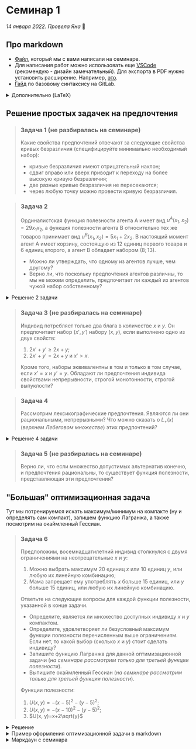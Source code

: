 # Семинар 1
*14 января 2022. Провела Яна* 🐸

## Про markdown

* [Файл](), который мы с вами написали на семинаре.
* Для написания работ можно использовать еще [VSCode](https://code.visualstudio.com) (рекомендую - дизайн замечательный). Для экспорта в PDF нужно установить расширение. Например, [это](https://marketplace.visualstudio.com/items?itemName=yzane.markdown-pdf).
* [Гайд](https://about.gitlab.com/handbook/markdown-guide/#markdown-editors) по базовому синтаксису на GitLab.

<details>
<summary>Дополнительно (LaTeX)</summary>

* [Пример]() оформления графиков и формул в LaTeX (перейдя по ссылке, вы скачаете файл в формате .tex).
* [Онлайн-редактор LaTeX](https://www.overleaf.com) (aka оверлиф)
* Можно также использовать [VSCode](https://code.visualstudio.com). Для этого надо установить [расширение](https://marketplace.visualstudio.com/items?itemName=mathiasfrohlich.latexcompile) в самом VSCode.
* Также есть вариант скачать [Texstudio](https://www.texstudio.org).
</details>


## Решение простых задачек на предпочтения

> ### Задача 1 (не разбиралась на семинаре)
>
> Какие свойства предпочтений отвечают за следующие свойства кривых безразличия (специфицируйте минимально необходимый набор):
> * кривые безразличия имеют отрицательный наклон;
> * сдвиг вправо или вверх приводит к переходу на более высокую кривую безразличия; 
> * две разные кривые безразличия не пересекаются;
> * через любую точку можно провести кривую безразличия.

> ### Задача 2
>
> Ординалистская функция полезности агента А имеет вид $u^A(x_1, x_2) = 29x_1x_2$, а функция полезности агента B относительно тех же товаров принимает вид $u^B(x_1, x_2) = 5x_1 + 2x_2$. В настоящий момент агент A имеет корзину, состоящую из 12 единиц первого товара и 6 единиц второго, а агент B обладает набором $(8; 13)$.
> * Можно ли утверждать, что одному из агентов лучше, чем другому?
> * Верно ли, что поскольку предпочтения агентов различны, то мы не можем определить, предпочитает ли каждый из агентов чужой набор собственному? 

<details>
    <summary>Решение 2 задачи</summary>

* **Мы не можем утверждать, что одному из агентов лучше, чем другому.** Почему? Причина в следующем. В данном случае функция полезности является способом ранжирования альтернатив (собственно, функция полезности представляет определенные предпочтения). Так, если мы возьмем агента $A$, мы заметим, что функция полезности $u^A(x_1, x_2) = x_1x_2$ представляет такие же предпочтения, что и в условии задачи. Иными словами, ранжирование пар благ $(x_1, x_2)$ не зависит от монотонного преобразования. Это значит, что и сравнивать значения функций полезности будет неверно. Потому мы не можем говорить, что кому-то из агентов хорошо.

* **Утверждение неверно.** Чтобы это понять, воспользуемся фактом, упомянутым в предыдущем пункте - функция полезности это способ ранжирования элементов по предпочтительности. 
  
  Начнем с рассмотрения агента $A$. От потребления своего набора $(12, 6)$ он получает полезность: 
  $$u^A(12, 6)=29\cdot 12\cdot 6 = 2088.$$
  На самом деле, нам и не нужно вычислять точное значение, потому что дальше нетрудно сравнить полученное выражение с
  $$u^A(8, 13)=29\cdot 13\cdot 8.$$
  Последнее произведение равно полезности агента $A$ от потребления набора агента $B$, $(8, 13)$. Мы видим, что каждый из множителей во втором выражении как минимум равен, как максимум - строго больше хотя бы одного множителя из первого выражения:
  $$29=29, \ 12< 13, \ 6<8.$$
  Это позволяет нам сделать выбор, что для агента $A$ более предпочтительным является набор агента $B$.

  Рассмотрим второго агента, $B$. От потребления своего набора он получает полезность
  $$u^B(8, 13)=5\cdot 8 + 2\cdot 13=66.$$
  От потребления набора агента $A$ он получал бы полезность
  $$u^B(12, 6)=5\cdot 12 + 2\cdot 6=72.$$
  Очевидно, что $72>66$, потому для агента $B$ более предпочтительным является набор агента $A$.
</details>

> ### Задача 3 (не разбиралась на семинаре)
>
> Индивид потребляет только два блага в количестве $x$ и $y$. Он предпочитает набор $(x',y')$ набору $(x, y)$, если выполнено одно из двух свойств:
> 1. $2x'+y' \geqslant 2x+y$;
> 2. $2x'+y' = 2x+y$ и $x'>x$.
> 
> Кроме того, наборы эквивалентны в том и только в том случае, если $x' = x$ и $y' = y$. Обладают ли предпочтения индивида свойствами непрерывности, строгой монотонности, строгой выпуклости?

> ### Задача 4
>
> Рассмотрим лексикографические предпочтения. Являются ли они рациональными, непрерывными? Что можно сказать о $L_+(x)$ (*верхнем Лебеговом множестве*) этих предпочтений?

<details>
    <summary>Решение 4 задачи</summary>

Решение задач подобного рода можно оформлять следующим образом.

Сначала давайте определим, что такое лексикографические предпочтения.

:::{prf:definition}
Агент с **лексикографическими предпочтениями** выберет набор $(x_1^1, x_2^1, \ldots, x_n^1)$ при его сравнении с набором $(x_1^2, x_2^2, \ldots, x_n^2)$ если $x_k^1>x_k^2$, $k\in \{1, \ldots, n\}$, а $\forall l <k$ будет верно, что $x_l^1=x_l^2$.
:::

В данном определении (и далее в решении задачи) верхний индекс отвечает за набор, а нижний - за порядковый номер товара.

Также, исходя из названия самих предпочтений, можно сделать вывод, что это как-то связано с порядком слов. Действительно, вы сравниваете наборы по количеству товаров в "алфавитном" порядке, как слова расположены в словаре. Если у вас есть слова *арифметика* и *артикуляция*, то их расположение в словаре будет определено первой отличной буквой в этих словах, то есть третьей по порядку *и* в слове *арифметика* и третьей по порядку *т* в слове *артикуляция*.

Начнем проверку на рациональность, рассматривая каждое из упомянутых на лекции свойств.

* **Полнота.** Простыми словами, данное свойство говорит о том, что все наборы сравнимы. Для того, чтобы освежить формальное определение в памяти, можно обратиться к определению 8 из лекции. Полноте соответствует первое из упомянутых свойств. Покажем, что лексикографические предпочтения удовлетворяют этому свойству.

    Пусть есть два набора из двух товаров: $x^1=(x_1^1, x_2^1)$ и $x^2=(x_1^2, x_2^2)$. Для любых наборов мы можем установить, какой из них лучше:

  - Если $x_1^1>x_1^2$, то мы однозначно можем сказать, что $x^1\succcurlyeq x^2$.
  - Если $x_1^1=x_1^2$ и $x_2^1>x_2^2$, то мы однозначно можем сказать, что $x^1\succcurlyeq x^2$.
  - Если $x_1^1=x_1^2$ и $x_2^1=x_2^2$, то мы однозначно можем сказать, что $x^1\sim x^2$.

* **Рефлексивность.** Можно также встретить запись $x \succcurlyeq x$ ($x$ не хуже себя). На лекции вы обсуждали, что $x\sim x$ - $x$ идентичен себе. Простыми словами, данное свойство говорит о том, что агенту безразлично, какой из двух одинаковых наборов выбрать. 

    Пусть есть два набора из двух товаров: $x^1=(x_1^1, x_2^1)$ и $x^2=(x_1^2, x_2^2)$. Мы утверждаем, что $x_1^1=x_1^2$ и $x_2^1=x_2^2$ (один и тот же набор). Тогда, согласно нашим предпочтениям, $x^1\sim x^2$.

* **Транзитивность.** Если у вас есть три набора, $x$, $y$ и $z$, и вы знаете, что $x\succcurlyeq y$ и $y\succcurlyeq z$. Из этого следует, что $x\succcurlyeq z$.

    Пусть есть три набора из двух товаров, $x^1=(x_1^1, x_2^1)$, $x^2=(x_1^2, x_2^2)$ и $x^3=(x_1^3, x_2^3)$, и $x^1\succcurlyeq x^2$ и $x^2 \succcurlyeq x^3$. В таком случае есть четыре сценария.

    - $x_1^1>x_1^2$ и $x_1^2>x_1^3$. Поскольку "$>$" транзитивно, то $x_1^1>x_1^3$, а потому и $x^1\succcurlyeq x^3$.
    - $x_1^1>x_1^2$, $x_1^2=x_1^3$ и $x_2^2>x_2^3$. Поскольку "$>$" транзитивно, то $x_1^1>x_1^3$, а потому и $x^1\succcurlyeq x^3$.
    - $x_1^1=x_1^2$, $x_2^1>x_2^2$ и $x_1^2>x_1^3$. Поскольку "$>$" транзитивно, то $x_1^1>x_1^3$, а потому и $x^1\succcurlyeq x^3$.
    - $x_1^1=x_1^2$, $x_2^1>x_2^2$, $x_1^2=x_1^3$ и $x_2^2>x_2^3$. Поскольку "$>$" транзитивно, то $x_2^1>x_2^3$, а потому и $x^1\succcurlyeq x^3$.

Далее нам нужно понять, являются ли эти предпочтения непрерывными. Введем такое определение непрерывности предпочтений.

:::{prf:definition}
Предпочтения **непрерывны**, если для двух последовательностей $\{x_n\}, \ \{y_n\} \in \mathbb{R}_+^k$ верно, что $\forall n: \ x_n\succcurlyeq y_n$  и $x\succcurlyeq y$, где $x$ и $y$ равны, соответственно, 
$$\lim_{n\to \infty} x_n=x, \ \lim_{n\to \infty} y_n=y.$$
:::

Рассмотрим контр-пример, который покажет, что лексикографические предпочтения не являются непрерывными.
    
Пусть $x_n=\left(\frac{1}{n}, 0 \right)$, а $y_n=(0, 1)$. Мы видим, что блага, находящегося на первом месте в векторе, больше в наборе $x_n$, потому $x_n\succcurlyeq y_n$. Однако при $n\to \infty$ мы получаем следующие наборы $x$ и $y$:
$$x=(0, 0), \ y=(0, 1),$$
которые по понятным причинам ранжируются как $y\succcurlyeq x$. Это позволяет нам сделать вывод о том, что предпочтения не являются непрерывными. Значит, и верхнее лебегово множество не является замкнутым. Его, кстати, можно изобразить как:

:::{image} ./lebeg_sets_lexicographic.png :alt: Верхние и нижние Лебеговы множества для лекс :width: 400px :align: center :::

Тут $x=(x_0, y_0)$.
</details>

> ### Задача 5 (не разбиралась на семинаре)
>
> Верно ли, что если множество допустимых альтернатив конечно, и предпочтения рациональны, то существует функция полезности, представляющая эти предпочтения?

## "Большая" оптимизационная задача

Тут мы потренируемся искать максимум/минимум на компакте (ну и определять сам компакт), запишем функцию Лагранжа, а также посмотрим на окаймленный Гессиан.

> ### Задача 6
>
> Предположим, восемнадцатилетний индивид столкнулся с двумя ограничениями на неотрецательные $x$ и $y$:
> 
> 1. Можно выбрать максимум 20 единиц $x$ или 10 единиц $y$, или любую их линейную комбинацию;
> 2. Мама запрещает ему употреблять $x$ больше 15 единиц, или $y$ больше 15 единиц, или любую их линейную комбинацию.
>
> Ответьте на следующие вопросы для каждой функции полезности, указанной в конце задачи.
>
> * Определите, является ли множество доступных индивиду $x$ и $y$ компактом.
> * Определите, удовлетворяет ли безусловный максимум функции полезности перечисленным выше ограничениям. Если нет, то какой выбор (сколько $x$ и $y$) стоит сделать индивиду?
> * Запишите функцию Лагранжа для данной оптимизационной задачи (*на семинаре рассмотрим только для третьей функции полезности*).
> * Выпишите окаймленный Гессиан (*на семинаре рассмотрим только для третьей функции полезности*).
>
> Функции полезности:
> 1. $U(x, y)=-(x-5)^2-(y-5)^2$;
> 2. $U(x, y)=-(x-10)^2-(y-5)^2$;
> 3. $U(x, y)=x+2\sqrt{y}$

<details>
    <summary>Решение</summary>
    
---

**Определение доступного множества пар $(x, y)$**

Во-первых, мы знаем, что $x, y\geqslant 0$.

Мы знаем, во-вторых, что $x\leqslant 20$ и $y\leqslant 10$.

Наконец, в-третьих, $x\leqslant 15$ и $y\leqslant 15$.

Значит, границу доступного множества можно определить как:

$$
y=\begin{cases}
    10-0.5x, \ x\in [0; 10] \\
    15-x, \ x\in (10; 20]
\end{cases}
$$

---
**Поиск условного экстремума "школьным" способом**

В силу того, что функция полезности возрастает по обоим аргументам, нетрудно понять, что максимум будет находиться на границе ограничения (пардон). Рассмотрим 2 случая.

1. $x\in [0;10]$

В этом случае $y=10-0.5x$, или $x=20-2y$. Мы можем подставить это в целевую функцию (полезность) и решить следующую оптимизационную задачу:

$$
\max_{y\in [5; 10]} \ 20-2y+2\sqrt{y}
$$

Это парабола с ветвями вниз (ЭПВВн тоже можно использовать), значит, максимум в вершине:
$$ 
\sqrt{y^*} = \frac{-b}{2a} = \frac{-2}{-4}=\frac{1}{2}\Rightarrow y^*=\frac{1}{4}<5
$$
Значит, найденный максимум лежит вне множества доступных значений.

2. $x\in (10;15]$

В этом случае $y=15-x$, или $x=15-y$. Мы можем подставить это в целевую функцию (полезность) и решить следующую оптимизационную задачу:

$$
\max_{y\in [0; 5)} \ 15-y+2\sqrt{y}
$$

Это парабола с ветвями вниз, значит, максимум в вершине:
$$ 
\sqrt{y^*} = \frac{-b}{2a} = \frac{-2}{-2}=1\Rightarrow y^*=1\in [0;5)
$$

Значит, мы нашли максимум нашей полезности при данном ограничении.

---
**Поиск условного экстремума с помощью метода множителей Лагранжа**

Заметим, что целевая функция монотонно возрастает по $x$ и $y$. Значит, мы хотим максимально большие $x$ и $y$. Если это не так, то мы лежим ниже наших ограничений, и есть возможность увеличить значение функции, увеличивая значения аргументов до тех пор, пока мы не окажемся на границе. 

Соответственно, надо рассмотреть два случая.

1. $x\in [0;10]$

$$
\mathcal{L}=x+2\sqrt{y}+\lambda(10-0.5x-y)
$$

Запишем условия первого порядка:
$$
\begin{cases}
    \mathcal{L}_x=1-0.5\lambda=0 \\
    \mathcal{L}_y=\frac{1}{\sqrt{y}}-\lambda=0\\
    \mathcal{L}_\lambda =10-0.5x-y=0\\
\end{cases}
$$

Решая эту систему, получаем:
$$
\begin{cases}
    y=\frac{1}{4}\\
    x=\frac{38}{2}>10\\
    \lambda=2
\end{cases}
$$

Видим, что значение $x$ не удовлетворяет наложенным нами ограничениям на него. Значит, касание нашей функцией ограничения $y\leqslant 10-0.5x$ происходит выше доступного множества значений аргументов. "Сдвиг" кривой безразличия "вниз" приведет к тому, что мы коснемся или излома кривой, ограничивающей множество доступных значений, или мы коснемся второго участка.

2. $x\in (10;15]$

$$
\mathcal{L}=x+2\sqrt{y}+\lambda(15-x-y)
$$

Запишем условия первого порядка:
$$
\begin{cases}
    \mathcal{L}_x=1-\lambda=0 \\
    \mathcal{L}_y=\frac{1}{\sqrt{y}}-\lambda=0\\
    \mathcal{L}_\lambda =15-x-y=0\\
\end{cases}
$$

Решая эту систему, получаем:
$$
\begin{cases}
    y=1\\
    x=14 \in (10;15] \\
    \lambda=1
\end{cases}
$$

Видим, что значение $x$ нам подходит, значит, касание этого ограничения происходит на доступном нам множестве. 

3. Рассмотрим кейс, когда касание произошло на изломе. В таком случае мы не должны были получить удовлетворяющее ограничениям на множество доступных $x$ решение в п. 2, поскольку это решение не является точкой излома. В п. 2 мы бы получили точку, лежащую "выше" множества доступных пар $(x, y)$. Значит, мы не будем рассматривать этот кейс. 

Запишем окаймленный Гессиан для п. 2:

$$
\det \begin{pmatrix}
    0 & -1 & -1 \\
    -1 & 0 & 0 \\
    -1 & 0 & \frac{y^{-3/2}}{2}
\end{pmatrix} = \frac{y^{-3/2}}{2}>0
$$

Значит, мы нашли условный максимум нашей функции при данном ограничении.

---

</details>

<details>
    <summary>Пример оформления оптимизационной задачи в markdown</summary>

    ```
    **Определение доступного множества пар $(x, y)$**

    Во-первых, мы знаем, что $x, y\geqslant 0$.

    Мы знаем, во-вторых, что $x\leqslant 20$ и $y\leqslant 10$.

    Наконец, в-третьих, $x\leqslant 15$ и $y\leqslant 15$.

    Значит, границу доступного множества можно определить как:

    $$
    y=\begin{cases}
        10-0.5x, \ x\in [0; 10] \\
        15-x, \ x\in (10; 20]
    \end{cases}
    $$

    ---
    **Поиск условного экстремума "школьным олимпиадным" способом**

    В силу того, что функция полезности возрастает по обоим аргументам, нетрудно понять, что максимум будет находиться на границе ограничения (пардон). Рассмотрим 2 случая.

    1. $x\in [0;10]$

    В этом случае $y=10-0.5x$, или $x=20-2y$. Мы можем подставить это в целевую функцию (полезность) и решить следующую оптимизационную задачу:

    $$
    \max_{y\in [5; 10]} \ 20-2y+2\sqrt{y}
    $$

    Это парабола с ветвями вниз (ЭПВВн тоже можно использовать), значит, максимум в вершине:
    $$ 
    \sqrt{y^*} = \frac{-b}{2a} = \frac{-2}{-4}=\frac{1}{2}\Rightarrow y^*=\frac{1}{4}<5
    $$
    Значит, найденный максимум лежит вне множества доступных значений.

    2. $x\in (10;15]$

    В этом случае $y=15-x$, или $x=15-y$. Мы можем подставить это в целевую функцию (полезность) и решить следующую оптимизационную задачу:

    $$
    \max_{y\in [0; 5)} \ 15-y+2\sqrt{y}
    $$

    Это парабола с ветвями вниз, значит, максимум в вершине:
    $$ 
    \sqrt{y^*} = \frac{-b}{2a} = \frac{-2}{-2}=1\Rightarrow y^*=1\in [0;5)
    $$

    Значит, мы нашли максимум нашей полезности при данном ограничении.

    ---
    **Поиск условного экстремума с помощью метода множителей Лагранжа**

    Заметим, что целевая функция монотонно возрастает по $x$ и $y$. Значит, мы хотим максимально большие $x$ и $y$. Если это не так, то мы лежим ниже наших ограничений, и есть возможность увеличить значение функции, увеличивая значения аргументов до тех пор, пока мы не окажемся на границе. 

    Соответственно, надо рассмотреть два случая.

    1. $x\in [0;10]$

    $$
    \mathcal{L}=x+2\sqrt{y}+\lambda(10-0.5x-y)
    $$

    Запишем условия первого порядка:
    $$
    \begin{cases}
        \mathcal{L}_x=1-0.5\lambda=0 \\
        \mathcal{L}_y=\frac{1}{\sqrt{y}}-\lambda=0\\
        \mathcal{L}_\lambda =10-0.5x-y=0\\
    \end{cases}
    $$

    Решая эту систему, получаем:
    $$
    \begin{cases}
        y=\frac{1}{4}\\
        x=\frac{38}{2}>10\\
        \lambda=2
    \end{cases}
    $$

    Видим, что значение $x$ не удовлетворяет наложенным нами ограничениям на него. Значит, касание нашей функцией ограничения $y\leqslant 10-0.5x$ происходит выше доступного множества значений аргументов. "Сдвиг" кривой безразличия "вниз" приведет к тому, что мы коснемся или излома кривой, ограничивающей множество доступных значений, или мы коснемся второго участка.

    2. $x\in (10;15]$

    $$
    \mathcal{L}=x+2\sqrt{y}+\lambda(15-x-y)
    $$

    Запишем условия первого порядка:
    $$
    \begin{cases}
        \mathcal{L}_x=1-\lambda=0 \\
        \mathcal{L}_y=\frac{1}{\sqrt{y}}-\lambda=0\\
        \mathcal{L}_\lambda =15-x-y=0\\
    \end{cases}
    $$

    Решая эту систему, получаем:
    $$
    \begin{cases}
        y=1\\
        x=14 \in (10;15] \\
        \lambda=1
    \end{cases}
    $$

    Видим, что значение $x$ нам подходит, значит, касание этого ограничения происходит на доступном нам множестве. 

    3. Рассмотрим кейс, когда касание произошло на изломе. В таком случае мы не должны были получить удовлетворяющее ограничениям на множество доступных $x$ решение в п. 2, поскольку это решение не является точкой излома. В п. 2 мы бы получили точку, лежащую "выше" множества доступных пар $(x, y)$. Значит, мы не будем рассматривать этот кейс. 

    Запишем окаймленный Гессиан для п. 2:

    $$
    \det \begin{pmatrix}
        0 & -1 & -1 \\
        -1 & 0 & 0 \\
        -1 & 0 & \frac{y^{-3/2}}{2}
    \end{pmatrix} = \frac{y^{-3/2}}{2}>0
    $$

    Значит, мы нашли условный максимум нашей функции при данном ограничении.
    ```
</details>

<details>
    <summary>Маркдаун с семинара</summary>
    
    ```
    # Какое-то название

    ## Поменьше

    ### Еще меньше

    #### Еще-еще меньше

    ##### Прям ваще мелко

    ###### Чет разницы нет 

    # Домашняя работа №1
    *Выполнила студентка 1 курса Яна Коротова*

    **Выполнила студентка 1 курса Яна Коротова**

    Выполнила студентка 1 курса Яна Коротова

    # Попробуем печатать формулы

    Можно писать формулы внутри строки $u(x, y)=2\log x + \sqrt{y}, \min \{x, y\}$.

    Можно размещать формулы по центру:
    $$
    F(x, y) = \frac{x+\frac{y^2x^2(x+y)}{\sqrt{x^3y\log y}}}{2xy+x^2+y^4+15}
    $$

    Можно рисовать матрицы:
    $$
    H=\begin{pmatrix}
    2x+y & y^3x \\
    yx^3 & x+2y
    \end{pmatrix}
    $$

    $$
    \begin{pmatrix}
    2x+y & y^3x \\
    yx^3 & x+2y
    \end{pmatrix} \sim \begin{pmatrix}
    2x+y & y^3x \\
    yx^3 & x+2y
    \end{pmatrix}
    $$

    > Запишем функцию лагранжа:
    > $$
    > \mathcal{L}=2x+y+\lambda(20-x-5y)$$
    > Запишем условия первого порядка:
    > $$\begin{cases} 
    > \frac{\partial \mathcal{L}}{\partial x} = 2 - \lambda_1 -\frac{\lambda_2}{x} \\
    > \frac{\partial \mathcal{L}}{\partial y} = 1 - 5\lambda_1
    > \end{cases}
    > $$

    Пример математических шрифтов:
    $$
    \mathcal{L}, \mathcal{A}, \mathbb{R}^n_{++}, \mathbb{N}
    $$

    $$
    \sigma : A \times T \to \Omega
    $$

    $\tilde{x}$ $\widetilde{x}$

    $\succeq, \succ, \succsim$
    ```
</details>